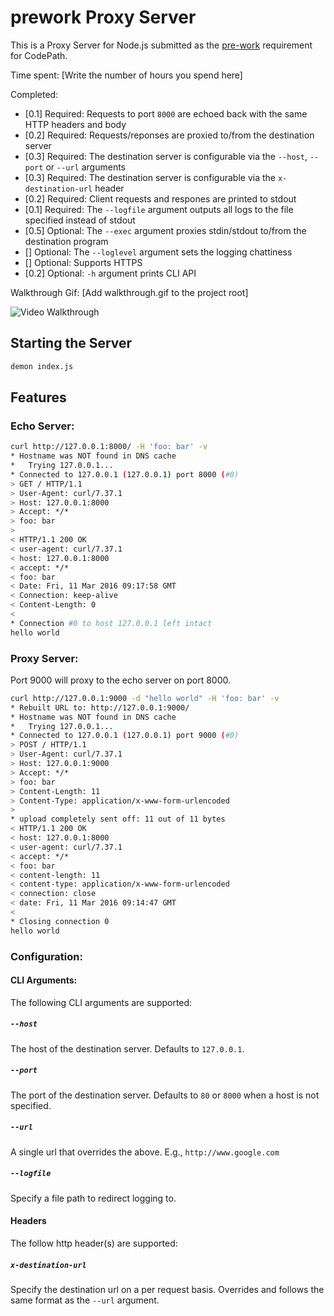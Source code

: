 # prework Proxy Server

This is a Proxy Server for Node.js submitted as the [pre-work](http://courses.codepath.com/snippets/intro_to_nodejs/prework) requirement for CodePath.

Time spent: [Write the number of hours you spend here]

Completed:

* [0.1] Required: Requests to port `8000` are echoed back with the same HTTP headers and body
* [0.2] Required: Requests/reponses are proxied to/from the destination server
* [0.3] Required: The destination server is configurable via the `--host`, `--port`  or `--url` arguments
* [0.3] Required: The destination server is configurable via the `x-destination-url` header
* [0.2] Required: Client requests and respones are printed to stdout
* [0.1] Required: The `--logfile` argument outputs all logs to the file specified instead of stdout
* [0.5] Optional: The `--exec` argument proxies stdin/stdout to/from the destination program
* [] Optional: The `--loglevel` argument sets the logging chattiness
* [] Optional: Supports HTTPS
* [0.2] Optional: `-h` argument prints CLI API

Walkthrough Gif:
[Add walkthrough.gif to the project root]

![Video Walkthrough](walkthrough.gif)


## Starting the Server

```bash
demon index.js
```

## Features

### Echo Server:

```bash
curl http://127.0.0.1:8000/ -H 'foo: bar' -v
* Hostname was NOT found in DNS cache
*   Trying 127.0.0.1...
* Connected to 127.0.0.1 (127.0.0.1) port 8000 (#0)
> GET / HTTP/1.1
> User-Agent: curl/7.37.1
> Host: 127.0.0.1:8000
> Accept: */*
> foo: bar
> 
< HTTP/1.1 200 OK
< user-agent: curl/7.37.1
< host: 127.0.0.1:8000
< accept: */*
< foo: bar
< Date: Fri, 11 Mar 2016 09:17:58 GMT
< Connection: keep-alive
< Content-Length: 0
< 
* Connection #0 to host 127.0.0.1 left intact
hello world
```

### Proxy Server:

Port 9000 will proxy to the echo server on port 8000.

```bash
curl http://127.0.0.1:9000 -d "hello world" -H 'foo: bar' -v
* Rebuilt URL to: http://127.0.0.1:9000/
* Hostname was NOT found in DNS cache
*   Trying 127.0.0.1...
* Connected to 127.0.0.1 (127.0.0.1) port 9000 (#0)
> POST / HTTP/1.1
> User-Agent: curl/7.37.1
> Host: 127.0.0.1:9000
> Accept: */*
> foo: bar
> Content-Length: 11
> Content-Type: application/x-www-form-urlencoded
> 
* upload completely sent off: 11 out of 11 bytes
< HTTP/1.1 200 OK
< host: 127.0.0.1:8000
< user-agent: curl/7.37.1
< accept: */*
< foo: bar
< content-length: 11
< content-type: application/x-www-form-urlencoded
< connection: close
< date: Fri, 11 Mar 2016 09:14:47 GMT
< 
* Closing connection 0
hello world
```

### Configuration:

#### CLI Arguments:

The following CLI arguments are supported:

##### `--host`

The host of the destination server. Defaults to `127.0.0.1`.

##### `--port`

The port of the destination server. Defaults to `80` or `8000` when a host is not specified.

##### `--url`

A single url that overrides the above. E.g., `http://www.google.com`

##### `--logfile`

Specify a file path to redirect logging to.

#### Headers

The follow http header(s) are supported:

##### `x-destination-url`

Specify the destination url on a per request basis. Overrides and follows the same format as the `--url` argument.
